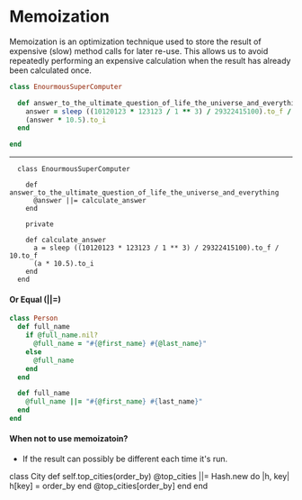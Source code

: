 # Memoization

Memoization is an optimization technique used to store the result of expensive (slow) method calls for later re-use. This allows us to avoid repeatedly performing an expensive calculation when the result has already been calculated once.
```ruby
class EnourmousSuperComputer

  def answer_to_the_ultimate_question_of_life_the_universe_and_everything
    answer = sleep ((10120123 * 123123 / 1 ** 3) / 29322415100).to_f / 10.to_f
    (answer * 10.5).to_i
  end

end
```
--------
```
  class EnourmousSuperComputer

    def answer_to_the_ultimate_question_of_life_the_universe_and_everything
      @answer ||= calculate_answer
    end

    private

    def calculate_answer
      a = sleep ((10120123 * 123123 / 1 ** 3) / 29322415100).to_f / 10.to_f
      (a * 10.5).to_i
    end
  end
```
#### Or Equal (||=)

```ruby
class Person
  def full_name
    if @full_name.nil?
      @full_name = "#{@first_name} #{@last_name}"
    else
      @full_name
    end
  end

  def full_name
    @full_name ||= "#{@first_name} #{last_name}"
  end
end
```

#### When not to use memoizatoin?

- If the result can possibly be different each time it's run.


class City
  def self.top_cities(order_by)
    @top_cities ||= Hash.new do |h, key|
      h[key] = order_by
    end
    @top_cities[order_by]
  end
end
